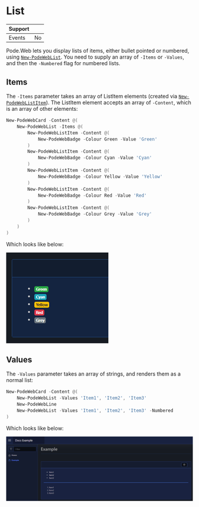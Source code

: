# List

| Support |     |
| ------- | --- |
| Events  | No  |

Pode.Web lets you display lists of items, either bullet pointed or numbered, using [`New-PodeWebList`](../../../Functions/Elements/New-PodeWebList). You need to supply an array of `-Items` or `-Values`, and then the `-Numbered` flag for numbered lists.

## Items

The `-Items` parameter takes an array of ListItem elements (created via [`New-PodeWebListItem`](../../../Functions/Elements/New-PodeWebListItem)). The ListItem element accepts an array of `-Content`, which is an array of other elements:

```powershell
New-PodeWebCard -Content @(
    New-PodeWebList -Items @(
        New-PodeWebListItem -Content @(
            New-PodeWebBadge -Colour Green -Value 'Green'
        )
        New-PodeWebListItem -Content @(
            New-PodeWebBadge -Colour Cyan -Value 'Cyan'
        )
        New-PodeWebListItem -Content @(
            New-PodeWebBadge -Colour Yellow -Value 'Yellow'
        )
        New-PodeWebListItem -Content @(
            New-PodeWebBadge -Colour Red -Value 'Red'
        )
        New-PodeWebListItem -Content @(
            New-PodeWebBadge -Colour Grey -Value 'Grey'
        )
    )
)
```

Which looks like below:

![list_items](../../../images/list_items.png)

## Values

The `-Values` parameter takes an array of strings, and renders them as a normal list:

```powershell
New-PodeWebCard -Content @(
    New-PodeWebList -Values 'Item1', 'Item2', 'Item3'
    New-PodeWebLine
    New-PodeWebList -Values 'Item1', 'Item2', 'Item3' -Numbered
)
```

Which looks like below:

![lists](../../../images/lists.png)
